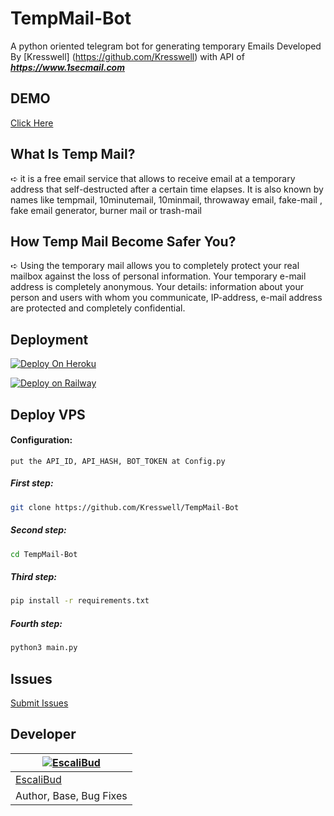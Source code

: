 # TempMail-Bot

A python oriented telegram bot for generating temporary Emails Developed By [Kresswell] (https://github.com/Kresswell) with API of **_https://www.1secmail.com_**

## DEMO
[Click Here](https://telegram.me/mysterymailbot)

## What Is Temp Mail?
 ➪  it is a free email service that allows to receive email at a temporary address that self-destructed after a certain time elapses. It is also known by names like  tempmail, 10minutemail, 10minmail, throwaway email, fake-mail , fake email generator, burner mail or trash-mail

## How Temp Mail Become Safer You?
 ➪  Using the temporary mail allows you to completely protect your real mailbox against the loss of personal information. Your temporary e-mail address is completely anonymous. Your details: information about your person and users with whom you communicate, IP-address, e-mail address are protected and completely confidential.
 
## Deployment

[![Deploy On Heroku](https://img.shields.io/badge/heroku-%23430098.svg?style=for-the-badge&logo=heroku&logoColor=white)](https://heroku.com/deploy?template=https://github.com/Kresswell/TempMail-Bot)

[![Deploy on Railway](https://railway.app/button.svg)](https://railway.app/new/template?template=https://github.com/Kresswell/TempMail-Bot)

## Deploy VPS

#### Configuration:

```
put the API_ID, API_HASH, BOT_TOKEN at Config.py

```


##### First step:

```sh
git clone https://github.com/Kresswell/TempMail-Bot
```

##### Second step:

```sh
cd TempMail-Bot
```

##### Third step:

```sh
pip install -r requirements.txt
```

##### Fourth step:

```sh
python3 main.py
```

## Issues 

[Submit Issues](https://github.com/riz4d/TempMail-Bot/issues)


## Developer

[![EscaliBud](https://github.com/riz4d.png?size=100)](https://github.com/KressWell) |
----|
[EscaliBud](https://t.me/EscaliBud) |
Author, Base, Bug Fixes  |
